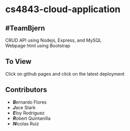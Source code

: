 # cs4843-cloud-application
## #TeamBjern
CRUD API using Nodejs, Express, and MySQL  
Webpage html using Bootstrap

## To View
Click on github pages and click on the latest deployment

## Contributors
- ***B***ernardo Flores
- ***J***ace Stark
- ***E***loy Rodriguez
- ***R***obert Quintanilla
- ***N***icolas Ruiz
